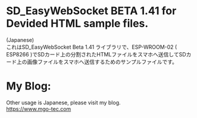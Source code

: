 # SD_EasyWebSocket BETA 1.41 for Devided HTML sample files.

(Japanese)  
これはSD_EasyWebSocket Beta 1.41 ライブラリで、ESP-WROOM-02 ( ESP8266 )でSDカード上の分割されたHTMLファイルをスマホへ送信してSDカード上の画像ファイルをスマホへ送信するためのサンプルファイルです。

# My Blog: 
Other usage is Japanese, please visit my blog.  
https://www.mgo-tec.com